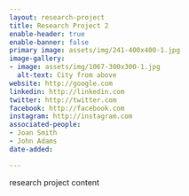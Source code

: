 ```yaml
---
layout: research-project
title: Research Project 2
enable-header: true
enable-banner: false
primary image: assets/img/241-400x400-1.jpg
image-gallery:
- image: assets/img/1067-300x300-1.jpg
  alt-text: City from above
website: http://google.com
linkedin: http://linkedin.com
twitter: http://twitter.com
facebook: http://facebook.com
instagram: http://instagram.com
associated-people:
- Joan Smith
- John Adams
date-added: 

---
```

research project content